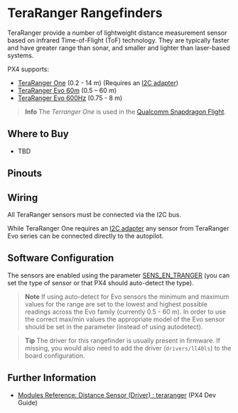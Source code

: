 # TeraRanger Rangefinders

TeraRanger provide a number of lightweight distance measurement sensor based on infrared Time-of-Flight (ToF) technology. 
They are typically faster and have greater range than sonar, and smaller and lighter than laser-based systems.

PX4 supports:
* [TeraRanger One](http://www.teraranger.com/products/teraranger-one/) (0.2 - 14 m) (Requires an [I2C adapter](http://www.teraranger.com/product/teraranger-i2c-adapter/))
* [TeraRanger Evo 60m](https://www.terabee.com/shop/lidar-tof-range-finders/teraranger-evo-60m/) (0.5 – 60 m)
* [TeraRanger Evo 600Hz](https://www.terabee.com/shop/lidar-tof-range-finders/teraranger-evo-600hz/) (0.75 - 8 m)


> **Info** The *Terranger One* is used in the [Qualcomm Snapdragon Flight](../flight_controller/snapdragon_flight.md).


## Where to Buy

* TBD

## Pinouts



## Wiring

All TeraRanger sensors must be connected via the I2C bus.

While TeraRanger One requires an [I2C adapter](http://www.teraranger.com/product/teraranger-i2c-adapter/) any sensor from TeraRanger Evo series can be connected directly to the autopilot.


## Software Configuration

The sensors are enabled using the parameter [SENS_EN_TRANGER](../advanced_config/parameter_reference.md#SENS_EN_TRANGER) (you can set the type of sensor or that PX4 should auto-detect the type).

> **Note** If using auto-detect for Evo sensors the minimum and maximum values for the range are set to the lowest and highest possible readings across the Evo family (currently 0.5 - 60 m). 
In order to use the correct max/min values the appropriate model of the Evo sensor should be set in the parameter (instead of using autodetect).

> **Tip** The driver for this rangefinder is usually present in firmware. If missing, you would also need to add the driver (`drivers/ll40ls`) to the board configuration.

## Further Information

* [Modules Reference: Distance Sensor (Driver) : teraranger](https://dev.px4.io/master/en/middleware/modules_driver_distance_sensor.html#teraranger) (PX4 Dev Guide)
